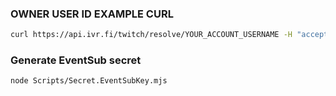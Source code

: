 ### OWNER USER ID EXAMPLE CURL

```bash
curl https://api.ivr.fi/twitch/resolve/YOUR_ACCOUNT_USERNAME -H "accept: application/json"
```

### Generate EventSub secret

```bash
node Scripts/Secret.EventSubKey.mjs
```
